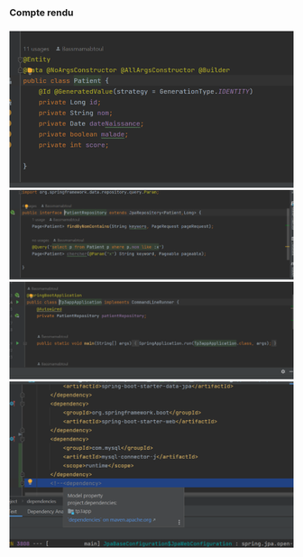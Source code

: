 <h3>Compte rendu<h3>
<img src="Captures/img.png">
<img src="Captures/img_1.png">
<img src="Captures/img_2.png">
<img src="Captures/img_3.png">
